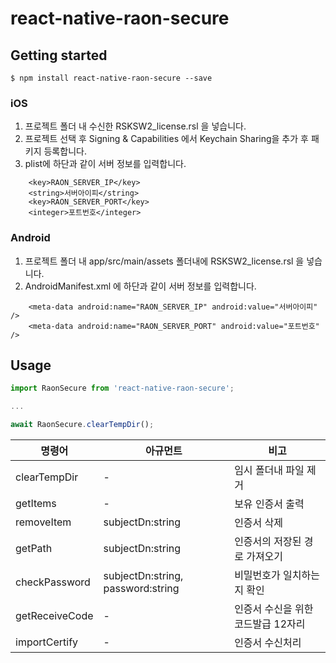 # react-native-raon-secure

## Getting started

`$ npm install react-native-raon-secure --save`

### iOS

1. 프로젝트 폴더 내 수신한 RSKSW2_license.rsl 을 넣습니다.
2. 프로젝트 선택 후 Signing & Capabilities 에서 Keychain Sharing을 추가 후 패키지 등록합니다.
3. plist에 하단과 같이 서버 정보를 입력합니다.
```
	<key>RAON_SERVER_IP</key>
	<string>서버아이피</string>
	<key>RAON_SERVER_PORT</key>
	<integer>포트번호</integer>
```

### Android

1. 프로젝트 폴더 내 app/src/main/assets 폴더내에 RSKSW2_license.rsl 을 넣습니다.
2. AndroidManifest.xml 에 하단과 같이 서버 정보를 입력합니다.
```
    <meta-data android:name="RAON_SERVER_IP" android:value="서버아이피" />
    <meta-data android:name="RAON_SERVER_PORT" android:value="포트번호" />
```


## Usage
```javascript
import RaonSecure from 'react-native-raon-secure';

...

await RaonSecure.clearTempDir();

```


|명령어|아규먼트|비고|
|----|------|---|
|clearTempDir| - |임시 폴더내 파일 제거|
|getItems| - |보유 인증서 출력|
|removeItem|subjectDn:string|인증서 삭제|
|getPath|subjectDn:string|인증서의 저장된 경로 가져오기|
|checkPassword|subjectDn:string, password:string|비밀번호가 일치하는지 확인|
|getReceiveCode| - |인증서 수신을 위한 코드발급 12자리|
|importCertify| - |인증서 수신처리|
